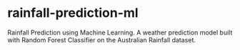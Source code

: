 # rainfall-prediction-ml
Rainfall Prediction using Machine Learning. A weather prediction model built with Random Forest Classifier on the Australian Rainfall dataset.
